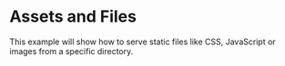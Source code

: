 # Assets and Files
This example will show how to serve static files like CSS, JavaScript or images from a specific directory.